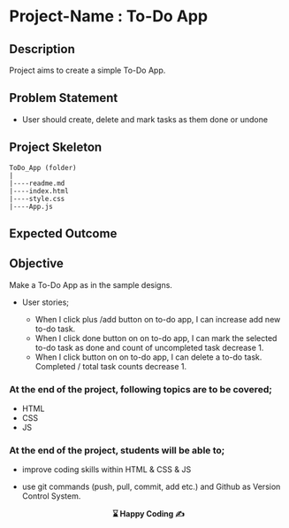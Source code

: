# Project-Name : To-Do App

## Description

Project aims to create a simple To-Do App.

## Problem Statement

- User should create, delete and mark tasks as them done or undone

## Project Skeleton

```
ToDo_App (folder)
|
|----readme.md         
|----index.html
|----style.css
|----App.js
```

## Expected Outcome

## Objective

Make a To-Do App as in the sample designs.

- User stories;

  - When I click plus /add button on to-do app, I can increase add new to-do task.
  - When I click done button on on to-do app, I can mark the selected to-do task as done and count of uncompleted task decrease 1.
  - When I click button on on to-do app, I can delete a to-do task. Completed / total task counts decrease 1.

### At the end of the project, following topics are to be covered;

- HTML
- CSS
- JS

### At the end of the project, students will be able to;

- improve coding skills within HTML & CSS & JS

- use git commands (push, pull, commit, add etc.) and Github as Version Control System.


<p align='center'> <strong>⌛ Happy Coding  ✍</strong> </p>
